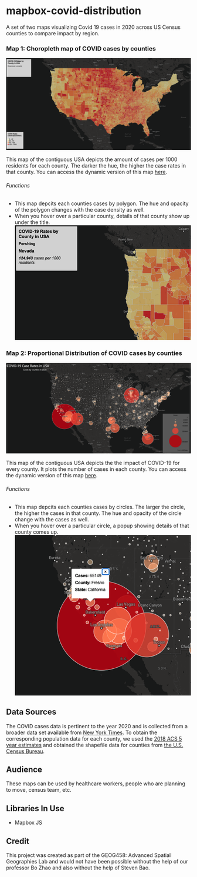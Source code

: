 # mapbox-covid-distribution
A set of two maps visualizing Covid 19 cases in 2020 across US Census counties to compare impact by region.


### Map 1: Choropleth map of COVID cases by counties

![Choropleth map of COVID cases by counties](img/rates-1.png)

This map of the contiguous USA depicts the amount of cases per 1000 residents for each county. The darker the hue, the higher the case rates in that county. You can access the dynamic version of this map [here](https://ranv1r.github.io/mapbox-covid-distribution/map1.html).

###### Functions
 - This map depcits each counties cases by polygon. The hue and opacity of the polygon changes with the case density as well.
 - When you hover over a particular county, details of that county show up under the title.
 ![County on Hover showing details in overlay](./img/rates-2.png)

### Map 2: Proportional Distribution of COVID cases by counties

![The map of proportional distribution of COVID cases](img/cases-1.png)

This map of the contiguous USA depicts the the impact of COVID-19 for every county. It plots the number of cases in each county. You can access the dynamic version of this map [here](https://ranv1r.github.io/mapbox-covid-distribution/map2.html).

###### Functions
 - This map depcits each counties cases by circles. The larger the circle, the higher the cases in that county. The hue and opacity of the circle change with the cases as well.
 - When you hover over a particular circle, a popup showing details of that county comes up.
 ![Popup on Hover showing details about the correspoding county](./img/cases-2.png)

## Data Sources
The COVID cases data is pertinent to the year 2020 and is collected from a broader data set available from [New York Times](https://github.com/nytimes/covid-19-data/blob/43d32dde2f87bd4dafbb7d23f5d9e878124018b8/live/us-counties.csv). To obtain the corresponding population data for each county, we used the [2018 ACS 5 year estimates](https://data.census.gov/cedsci/table?g=0100000US.050000&d=ACS%205-Year%20Estimates%20Data%20Profiles&tid=ACSDP5Y2018.DP05&hidePreview=true) and obtained the shapefile data for counties from [the U.S. Census Bureau](https://www.census.gov/geographies/mapping-files/time-series/geo/carto-boundary-file.html).

## Audience
These maps can be used by healthcare workers, people who are planning to move, census team, etc.

## Libraries In Use

- Mapbox JS

## Credit

This project was created as part of the GEOG458: Advanced Spatial Geographies Lab and would not have been possible without the help of our professor Bo Zhao and also without the help of Steven Bao.


